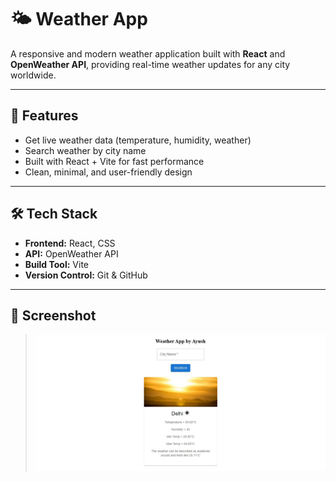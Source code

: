 # 🌤️ Weather App

A responsive and modern weather application built with **React** and **OpenWeather API**, providing real-time weather updates for any city worldwide.

---

## 🚀 Features

-  Get live weather data (temperature, humidity, weather)
-  Search weather by city name
-  Built with React + Vite for fast performance
-  Clean, minimal, and user-friendly design

---

## 🛠️ Tech Stack

- **Frontend:** React, CSS
- **API:** OpenWeather API
- **Build Tool:** Vite
- **Version Control:** Git & GitHub

---

## 📸 Screenshot

> ![Weather App Preview](screenshot.png) 
